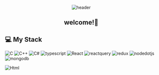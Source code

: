 <div align="center">

![header](https://capsule-render.vercel.app/api?type=waving&color=auto&height=250&section=header&text=InTae's%20GitHub&fontSize=90&desc=Thank%20you%20for%20your%20visiting&descAlignY=70&descAlign=50)

</div>

<div align='center'>

## welcome!👋

</div>

## 💻 My Stack
<img alt="C" src ="https://img.shields.io/badge/C-A8B9CC?&style=for-the-badge&logo=C&logoColor=white"/> <img alt="C++" src ="https://img.shields.io/badge/C++-00599C?&style=for-the-badge&logo=C++&logoColor=white"/> <img alt="C#" src ="https://img.shields.io/badge/C#-512BD4.svg?&style=for-the-badge&logo=C#&logoColor=black"/> 
<img alt="typescript" src ="https://img.shields.io/badge/typescript-3178C6.svg?&style=for-the-badge&logo=typescript&logoColor=black"/> 
<img alt="React" src ="https://img.shields.io/badge/react-61DAFB.svg?&style=for-the-badge&logo=React&logoColor=white"/> 
<img alt="reactquery" src ="https://img.shields.io/badge/reactquery-FF4154.svg?&style=for-the-badge&logo=reactquery&logoColor=white"/> 
<img alt="redux" src ="https://img.shields.io/badge/redux-764ABC.svg?&style=for-the-badge&logo=redux&logoColor=white"/> 
<img alt="nodedotjs" src ="https://img.shields.io/badge/nodedotjs-339933.svg?&style=for-the-badge&logo=nodedotjs&logoColor=white"/> 
<img alt="mongodb" src ="https://img.shields.io/badge/mongodb-47A248.svg?&style=for-the-badge&logo=mongodb&logoColor=white"/>
 
<img alt="Html" src ="https://img.shields.io/badge/원하는 아이콘.svg?&style=for-the-badge&logo=벳지내 글자&logoColor=벳지 글자 색"/>
